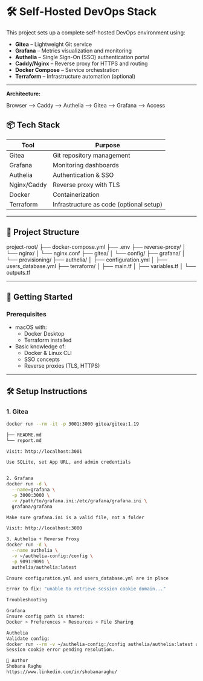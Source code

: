 # 🛠️ Self-Hosted DevOps Stack

This project sets up a complete self-hosted DevOps environment using:

- **Gitea** – Lightweight Git service
- **Grafana** – Metrics visualization and monitoring
- **Authelia** – Single Sign-On (SSO) authentication portal
- **Caddy/Nginx** – Reverse proxy for HTTPS and routing
- **Docker Compose** – Service orchestration
- **Terraform** – Infrastructure automation (optional)

---

**Architecture:**

Browser --> Caddy --> Authelia --> Gitea --> Grafana --> Access

## 📦 Tech Stack

| Tool       | Purpose                                 |
|------------|-----------------------------------------|
| Gitea      | Git repository management               |
| Grafana    | Monitoring dashboards                   |
| Authelia   | Authentication & SSO                    |
| Nginx/Caddy| Reverse proxy with TLS                  |
| Docker     | Containerization                        |
| Terraform  | Infrastructure as code (optional setup) |

---

## 📁 Project Structure

project-root/
├── docker-compose.yml
├── .env
├── reverse-proxy/
│ └── nginx/
│ └── nginx.conf
├── gitea/
│ └── config/
├── grafana/
│ └── provisioning/
├── authelia/
│ ├── configuration.yml
│ ├── users_database.yml
├── terraform/
│ ├── main.tf
│ ├── variables.tf
│ └── outputs.tf


---

## 🚀 Getting Started

### Prerequisites

- macOS with:
  - Docker Desktop
  - Terraform installed
- Basic knowledge of:
  - Docker & Linux CLI
  - SSO concepts
  - Reverse proxies (TLS, HTTPS)

---

## 🛠️ Setup Instructions

### 1. Gitea

```bash
docker run --rm -it -p 3001:3000 gitea/gitea:1.19

├── README.md
└── report.md

Visit: http://localhost:3001

Use SQLite, set App URL, and admin credentials


2. Grafana
docker run -d \
  --name=grafana \
  -p 3000:3000 \
  -v /path/to/grafana.ini:/etc/grafana/grafana.ini \
  grafana/grafana

Make sure grafana.ini is a valid file, not a folder

Visit: http://localhost:3000

3. Authelia + Reverse Proxy
docker run -d \
  --name authelia \
  -v ~/authelia-config:/config \
  -p 9091:9091 \
  authelia/authelia:latest

Ensure configuration.yml and users_database.yml are in place

Error to fix: "unable to retrieve session cookie domain..."

Troubleshooting

Grafana
Ensure config path is shared:
Docker > Preferences > Resources > File Sharing

Authelia
Validate config:
docker run --rm -v ~/authelia-config:/config authelia/authelia:latest authelia validate-config
Session cookie error pending resolution.

👤 Author
Shobana Raghu
https://www.linkedin.com/in/shobanaraghu/






